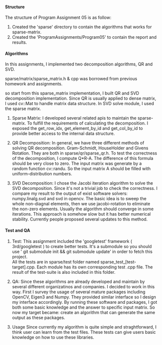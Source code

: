 #### Structure

The structure of Program Assignment 05 is as follow:
1. Created the 'sparse' directory to contain the algorithms 
that works for sparse-matrix.
2. Created the 'ProgramAssignments/Program05' to contain the report and results.

#### Algorithms
In this assignments, I implemented two decomposition algorithms, QR and SVD.

sparse/matrix/sparse_matrix.h & cpp was borrowed from previous homework and assignments.

so start from this sparse_matrix implementation, I built QR and SVD decomposition implementation.
Since QR is usually applied to dense matrix, I used cv::Mat to handle matrix data structure.
In SVD solve module, I used the sparse matrix.

1. Sparse Matrix:
I developed several related apis to maintain the sparse-matrix. 
To fulfill the requirements of calculating the decomposition.
I exposed the get_row_idx, get_element_by_id and get_col_by_id 
to provide better access to the internal data structure.

2. QR Decomposition:
In general, we have three different methods of solving QR decomposition.
Gram-Schmidt, HouseHolder and Givens Rotation. They are both in sparse/qr/sparse_qr.h.
To test the correctness of the decomposition, I compute Q*R-A. 
The difference of this formula should be very close to zero. The input matrix was generate by a random function cv::randu.
So the input matrix A should be filled with uniform-distribution numbers.

3. SVD Decomposition:
I chose the Jacobi iteration algorithm to solve the SVD decomposition. 
Since it's not a trivial job to check the correctness. 
I compare my result to the output of exist software solvers: numpy.linalg.svd and svd in opencv.
The basic idea is to sweep the whole non-diagnal elements, then we use jacobi-rotation to eliminate the non-zero elements.
Usually the algorithm should converge in some iterations. 
This approach is somehow slow but it has better numerical stability.
Currently people proposed several updates to this method.


#### Test and QA
1. Test:
This assignment included the 'googletest' framework ( 3rd/googletest ) 
to create better tests. 
It's a submodule so you should use ' git submodule init && git submodule update' 
in order to fetch this project.  
All the tests are in sparse/test folder named sparse_test_[test-target].cpp. 
Each module has its own corresponding test .cpp file.
The result of the test-suite is also included in this folder.

2. QA:
  Since these algorithms are already developed and maintain by 
  several different organizatinos and companies. I decided to work in this way.
  First I survey the usage of several mature packages including OpenCV, Eigen3 and Numpy.
  They provided similar interface so I design my interface accordingly. 
  By running these software and packages, I got both some basic 
  knowledge and the answer to specific input matrix.
  So now my target became: create an algorithm that can generate the same output as these packages.
  
3. Usage
  Since currently my algorithm is quite simple and straghtforward, 
  I think user can learn from the test files. 
  These tests can give users basic knowledge on how to use these libraries.

